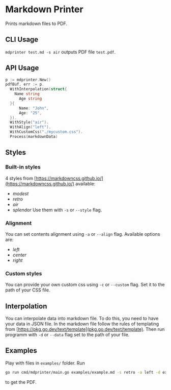 # Markdown Printer
Prints markdown files to PDF.
## CLI Usage
`mdprinter test.md -s air` outputs PDF file `test.pdf`.
## API Usage
```go
p := mdprinter.New()
pdfBuf, err := p.
  WithInterpolation(struct{
    Name string
	  Age string
  }{
	  Name: "John",
	  Age: "25",
  }).
  WithStyle("air").
  WithAlign("left").
  WithCustomCss("./mycustom.css").
  Process(markdownData)
```
## Styles
### Built-in styles
4 styles from [https://markdowncss.github.io/](https://markdowncss.github.io/) available:
- *modest*
- *retro*
- *air*
- *splendor*
Use them with `-s` or `--style` flag.
### Alignment
You can set contents alignment using `-a` or `--align` flag. Available options are:
- *left*
- *center*
- *right*
### Custom styles
You can provide your own custom css using `-c` or `--custom` flag. Set it to the path of your CSS file.
## Interpolation
You can interpolate data into markdown file. To do this, you need to have your data in JSON file. In the markdown file follow the rules of templating from [https://pkg.go.dev/text/template](pkg.go.dev/text/template). Then run programm with `-d` or `--data` flag set to the path of your file.

## Examples
Play with files in `examples/` folder. Run 

```sh
go run cmd/mdprinter/main.go examples/example.md -s retro -a left -d examples/exampleData.json
``` 

to get the PDF.